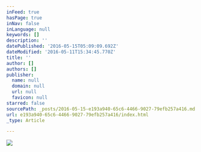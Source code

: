 ```yaml
---
inFeed: true
hasPage: true
inNav: false
inLanguage: null
keywords: []
description: ''
datePublished: '2016-05-15T05:09:09.692Z'
dateModified: '2016-05-11T15:34:45.770Z'
title: ''
author: []
authors: []
publisher:
  name: null
  domain: null
  url: null
  favicon: null
starred: false
sourcePath: _posts/2016-05-15-e193a940-65c6-4466-9027-79efb257a416.md
url: e193a940-65c6-4466-9027-79efb257a416/index.html
_type: Article

---
```

![](https://the-grid-user-content.s3-us-west-2.amazonaws.com/c3a9d9aa-0802-4b24-824c-07c1aa689bae.jpg)